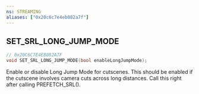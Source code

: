 ```yaml
---
ns: STREAMING
aliases: ["0x20c6c7e4eb082a7f"]
---
```

## SET_SRL_LONG_JUMP_MODE

```c
// 0x20C6C7E4EB082A7F
void SET_SRL_LONG_JUMP_MODE(bool enableLongJumpMode);
```

Enable or disable Long Jump Mode for cutscenes. This should be enabled if the cutscene involves camera cuts across long distances. Call this right after calling PREFETCH_SRL().


